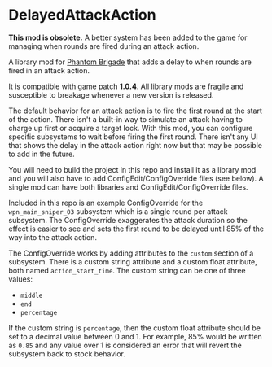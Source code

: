 # DelayedAttackAction

**This mod is obsolete.** A better system has been added to the game for managing when rounds are fired during an attack action.

A library mod for [Phantom Brigade](https://braceyourselfgames.com/phantom-brigade/) that adds a delay to when rounds are fired in an attack action.

It is compatible with game patch **1.0.4**. All library mods are fragile and susceptible to breakage whenever a new version is released.

The default behavior for an attack action is to fire the first round at the start of the action. There isn't a built-in way to simulate an attack having to charge up first or acquire a target lock. With this mod, you can configure specific subsystems to wait before firing the first round. There isn't any UI that shows the delay in the attack action right now but that may be possible to add in the future.

You will need to build the project in this repo and install it as a library mod and you will also have to add ConfigEdit/ConfigOverride files (see below). A single mod can have both libraries and ConfigEdit/ConfigOverride files.

Included in this repo is an example ConfigOverride for the `wpn_main_sniper_03` subsystem which is a single round per attack subsystem. The ConfigOverride exaggerates the attack duration so the effect is easier to see and sets the first round to be delayed until 85% of the way into the attack action.

The ConfigOverride works by adding attributes to the `custom` section of a subsystem. There is a custom string attribute and a custom float attribute, both named `action_start_time`. The custom string can be one of three values:

- `middle`
- `end`
- `percentage`

If the custom string is `percentage`, then the custom float attribute should be set to a decimal value between 0 and 1. For example, 85% would be written as `0.85` and any value over 1 is considered an error that will revert the subsystem back to stock behavior.
